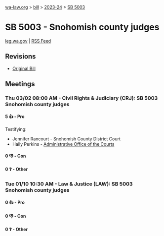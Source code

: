 [wa-law.org](/) > [bill](/bill/) > [2023-24](/bill/2023-24/) > [SB 5003](/bill/2023-24/sb/5003/)

# SB 5003 - Snohomish county judges
[leg.wa.gov](https://app.leg.wa.gov/billsummary?BillNumber=5003&Year=2023&Initiative=false) | [RSS Feed](./rss.xml)

## Revisions
* [Original Bill](1/)

## Meetings
### Thu 03/02 08:00 AM - Civil Rights & Judiciary (CRJ): SB 5003 Snohomish county judges
#### 5 👍 - Pro
Testifying:
* Jennifer Rancourt - Snohomish County District Court
* Haily Perkins - [Administrative Office of the Courts](/org/administrative_office_of_the_courts/)

#### 0 👎 - Con

#### 0 ❓ - Other

### Tue 01/10 10:30 AM - Law & Justice (LAW): SB 5003 Snohomish county judges
#### 0 👍 - Pro

#### 0 👎 - Con

#### 0 ❓ - Other
